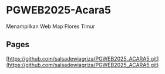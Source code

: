 # PGWEB2025-Acara5
Menampilkan Web Map Flores Timur

## Pages
[https://github.com/salsadewiagriza/PGWEB2025_ACARA5.git](https://github.com/salsadewiagriza/PGWEB2025_ACARA5.git)